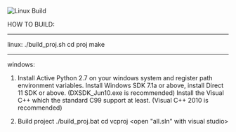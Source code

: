 ![Linux Build](https://github.com/onecoolx/davinci/workflows/Linux%20Build/badge.svg)

HOW TO BUILD:

------------------------------------
linux:
./build_proj.sh
cd proj
make

------------------------------------
windows:
1. Install Active Python 2.7 on your windows system and register path environment variables.
   Install Windows SDK 7.1a or above, install Direct 11 SDK or above. (DXSDK_Jun10.exe is recommended)
   Install the Visual C++  which the standard C99 support at least. (Visual C++ 2010 is recommended) 

2. Build project
./build_proj.bat
cd vcproj
<open "all.sln" with visual studio>

